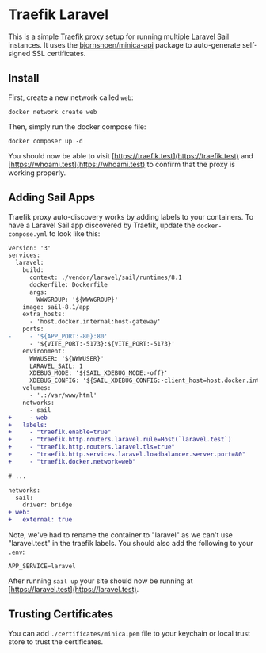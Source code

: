 # Traefik Laravel

This is a simple [Traefik proxy](https://traefik.io/traefik/) setup for running multiple [Laravel Sail](https://laravel.com/docs/9.x/sail) instances. It uses the [bjornsnoen/minica-api](https://github.com/bjornsnoen/minica-api) package to auto-generate self-signed SSL certificates.

## Install

First, create a new network called `web`:

```
docker network create web
```

Then, simply run the docker compose file:

```
docker composer up -d
```

You should now be able to visit [https://traefik.test](https://traefik.test) and [https://whoami.test](https://whoami.test) to confirm that the proxy is working properly.

## Adding Sail Apps

Traefik proxy auto-discovery works by adding labels to your containers. To have a Laravel Sail app discovered by Traefik, update the `docker-compose.yml` to look like this:

```diff
version: '3'
services:
  laravel:
    build:
      context: ./vendor/laravel/sail/runtimes/8.1
      dockerfile: Dockerfile
      args:
        WWWGROUP: '${WWWGROUP}'
    image: sail-8.1/app
    extra_hosts:
      - 'host.docker.internal:host-gateway'
    ports:
-     - '${APP_PORT:-80}:80'
      - '${VITE_PORT:-5173}:${VITE_PORT:-5173}'
    environment:
      WWWUSER: '${WWWUSER}'
      LARAVEL_SAIL: 1
      XDEBUG_MODE: '${SAIL_XDEBUG_MODE:-off}'
      XDEBUG_CONFIG: '${SAIL_XDEBUG_CONFIG:-client_host=host.docker.internal}'
    volumes:
      - '.:/var/www/html'
    networks:
      - sail
+     - web
+   labels:
+     - "traefik.enable=true"
+     - "traefik.http.routers.laravel.rule=Host(`laravel.test`)
+     - "traefik.http.routers.laravel.tls=true"
+     - "traefik.http.services.laravel.loadbalancer.server.port=80"
+     - "traefik.docker.network=web"

# ...

networks:
  sail:
    driver: bridge
+ web:
+   external: true
```

Note, we've had to rename the container to "laravel" as we can't use "laravel.test" in the traefik labels. You should also add the following to your `.env`:

```
APP_SERVICE=laravel
```

After running `sail up` your site should now be running at [https://laravel.test](https://laravel.test).

## Trusting Certificates

You can add `./certificates/minica.pem` file to your keychain or local trust store to trust the certificates.
